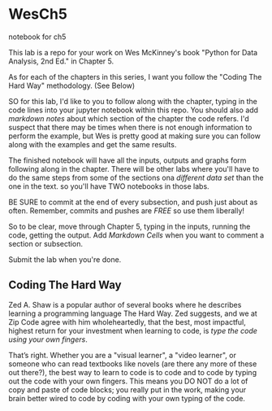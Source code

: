 # WesCh5
notebook for ch5


This lab is a repo for your work on Wes McKinney's book "Python for Data Analysis, 2nd Ed." in Chapter 5.

As for each of the chapters in this series, I want you follow the "Coding The Hard Way" methodology. (See Below)

SO for this lab, I'd like to you to follow along with the chapter, typing in the code lines into your jupyter notebook within this repo. You should also add *markdown notes* about which section of the chapter the code refers. I'd suspect that there may be times when there is not enough information to perform the example, but Wes is pretty good at making sure you can follow along with the examples and get the same results.

The finished notebook will have all the inputs, outputs and graphs form following along in the chapter. There will be other labs where you'll have to do the same steps from some of the sections ona *different data set* than the one in the text. so you'll have TWO notebooks in those labs.

BE SURE to commit at the end of every subsection, and push just about as often. Remember, commits and pushes are _FREE_ so use them liberally!

So to be clear, move through Chapter 5, typing in the inputs, running the code, getting the output. Add *Markdown Cells* when you want to comment a section or subsection.

Submit the lab when you're done.

## Coding The Hard Way

Zed A. Shaw is a popular author of several books where he
describes learning a programming language The Hard Way.
Zed suggests, and we at Zip Code agree with him wholeheartedly, that the best, most impactful, highest return for
your investment when learning to code, is _type the code
using your own fingers_.

That’s right. Whether you are a "visual learner", a "video
learner", or someone who can read textbooks like novels
(are there any more of these out there?), the best way to
learn to code is to code and to code by typing out the code
with your own fingers. This means you DO NOT do a lot of
copy and paste of code blocks; you really put in the work,
making your brain better wired to code by coding with
your own typing of the code.
